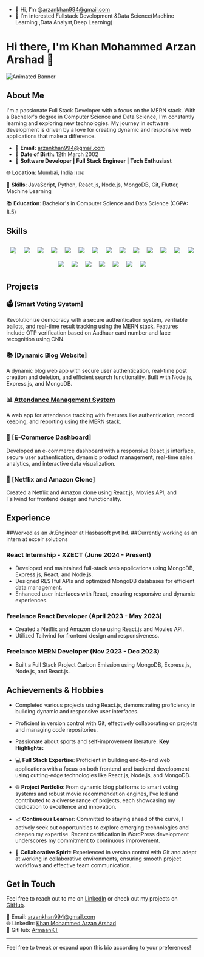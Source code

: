 - 👋 Hi, I’m @arzankhan994@gmail.com
- 👀 I’m interested Fullstack Development &Data Science(Machine Learning ,Data Analyst,Deep Learning)




# Hi there, I'm Khan Mohammed Arzan Arshad 👋

![Animated Banner](https://media.giphy.com/media/l0HlTy9x8FZo0XO1i/giphy.gif)

## About Me

I'm a passionate Full Stack Developer with a focus on the MERN stack. With a Bachelor's degree in Computer Science and Data Science, I'm constantly learning and exploring new technologies. My journey in software development is driven by a love for creating dynamic and responsive web applications that make a difference.

- 📧 **Email:** arzankhan994@gmail.com
- 📅 **Date of Birth:** 12th March 2002
- 🚀 **Software Developer | Full Stack Engineer | Tech Enthusiast**

🌐 **Location**: Mumbai, India 🇮🇳

🔧 **Skills**: JavaScript, Python, React.js, Node.js, MongoDB, Git, Flutter, Machine Learning

📚 **Education**: Bachelor's in Computer Science and Data Science (CGPA: 8.5)

## Skills


<div class="skills-container" style="display: flex; flex-wrap: wrap; justify-content: center; align-items: center; margin-top: 20px;">
  <img src="https://img.shields.io/badge/C++-00599C?style=for-the-badge&logo=c%2B%2B&logoColor=white" class="rotate" style="animation: rotate 5s linear infinite; margin: 10px;">
  <img src="https://img.shields.io/badge/JavaScript-F7DF1E?style=for-the-badge&logo=javascript&logoColor=black" class="bounce" style="animation: bounce 2s infinite; margin: 10px;">
  <img src="https://img.shields.io/badge/Python-3776AB?style=for-the-badge&logo=python&logoColor=white" class="pulse" style="animation: pulse 1s infinite; margin: 10px;">
  <img src="https://img.shields.io/badge/Java-007396?style=for-the-badge&logo=java&logoColor=white" class="rotate" style="animation: rotate 5s linear infinite; margin: 10px;">
  <img src="https://img.shields.io/badge/HTML5-E34F26?style=for-the-badge&logo=html5&logoColor=white" class="bounce" style="animation: bounce 2s infinite; margin: 10px;">
  <img src="https://img.shields.io/badge/CSS3-1572B6?style=for-the-badge&logo=css3&logoColor=white" class="pulse" style="animation: pulse 1s infinite; margin: 10px;">
  <img src="https://img.shields.io/badge/React-61DAFB?style=for-the-badge&logo=react&logoColor=black" class="rotate" style="animation: rotate 5s linear infinite; margin: 10px;">
  <img src="https://img.shields.io/badge/Git-F05032?style=for-the-badge&logo=git&logoColor=white" class="bounce" style="animation: bounce 2s infinite; margin: 10px;">
  <img src="https://img.shields.io/badge/Tailwind%20CSS-38B2AC?style=for-the-badge&logo=tailwind-css&logoColor=white" class="pulse" style="animation: pulse 1s infinite; margin: 10px;">
  <img src="https://img.shields.io/badge/Node.js-339933?style=for-the-badge&logo=nodedotjs&logoColor=white" class="rotate" style="animation: rotate 5s linear infinite; margin: 10px;">
  <img src="https://img.shields.io/badge/Express.js-000000?style=for-the-badge&logo=express&logoColor=white" class="bounce" style="animation: bounce 2s infinite; margin: 10px;">
  <img src="https://img.shields.io/badge/REST%20API-00599C?style=for-the-badge&logo=apachespark&logoColor=white" class="pulse" style="animation: pulse 1s infinite; margin: 10px;">
  <img src="https://img.shields.io/badge/MongoDB-47A248?style=for-the-badge&logo=mongodb&logoColor=white" class="rotate" style="animation: rotate 5s linear infinite; margin: 10px;">
  <img src="https://img.shields.io/badge/Firebase-FFCA28?style=for-the-badge&logo=firebase&logoColor=black" class="bounce" style="animation: bounce 2s infinite; margin: 10px;">
  <img src="https://img.shields.io/badge/MySQL-4479A1?style=for-the-badge&logo=mysql&logoColor=white" class="pulse" style="animation: pulse 1s infinite; margin: 10px;">
  <img src="https://img.shields.io/badge/Excel-217346?style=for-the-badge&logo=microsoftexcel&logoColor=white" class="rotate" style="animation: rotate 5s linear infinite; margin: 10px;">
  <img src="https://img.shields.io/badge/Tableau-E97627?style=for-the-badge&logo=tableau&logoColor=white" class="bounce" style="animation: bounce 2s infinite; margin: 10px;">
  <img src="https://img.shields.io/badge/Machine%20Learning-007ACC?style=for-the-badge&logo=python&logoColor=white" class="pulse" style="animation: pulse 1s infinite; margin: 10px;">
  <img src="https://img.shields.io/badge/React%20Hooks-61DAFB?style=for-the-badge&logo=react&logoColor=black" class="rotate" style="animation: rotate 5s linear infinite; margin: 10px;">
  <img src="https://img.shields.io/badge/React%20Router-CA4245?style=for-the-badge&logo=react-router&logoColor=white" class="bounce" style="animation: bounce 2s infinite; margin: 10px;">
  <img src="https://img.shields.io/badge/Context%20API-61DAFB?style=for-the-badge&logo=react&logoColor=black" class="pulse" style="animation: pulse 1s infinite; margin: 10px;">
</div>


## Projects

### 🗳️ [Smart Voting System]
Revolutionize democracy with a secure authentication system, verifiable ballots, and real-time result tracking using the MERN stack. Features include OTP verification based on Aadhaar card number and face recognition using CNN.

### 📚 [Dynamic Blog Website]
A dynamic blog web app with secure user authentication, real-time post creation and deletion, and efficient search functionality. Built with Node.js, Express.js, and MongoDB.

### 📊 [Attendance Management System](https://attendance8270.netlify.app/)
A web app for attendance tracking with features like authentication, record keeping, and reporting using the MERN stack.

### 🛒 [E-Commerce Dashboard]
Developed an e-commerce dashboard with a responsive React.js interface, secure user authentication, dynamic product management, real-time sales analytics, and interactive data visualization.

### 🎥 [Netflix and Amazon Clone]
Created a Netflix and Amazon clone using React.js, Movies API, and Tailwind for frontend design and functionality.

## Experience
##Worked as an Jr.Engineer at Hasbasoft pvt ltd.
##Currently working as an intern at excelr solutions

### React Internship - XZECT (June 2024 - Present)
- Developed and maintained full-stack web applications using MongoDB, Express.js, React, and Node.js.
- Designed RESTful APIs and optimized MongoDB databases for efficient data management.
- Enhanced user interfaces with React, ensuring responsive and dynamic experiences.

### Freelance React Developer (April 2023 - May 2023)
- Created a Netflix and Amazon clone using React.js and Movies API.
- Utilized Tailwind for frontend design and responsiveness.

### Freelance MERN Developer (Nov 2023 - Dec 2023)
- Built a Full Stack Project Carbon Emission using MongoDB, Express.js, Node.js, and React.js.

## Achievements & Hobbies
- Completed various projects using React.js, demonstrating proficiency in building dynamic and responsive user interfaces.
- Proficient in version control with Git, effectively collaborating on projects and managing code repositories.
- Passionate about sports and self-improvement literature.
**Key Highlights:**

- 💻 **Full Stack Expertise**: Proficient in building end-to-end web applications with a focus on both frontend and backend development using cutting-edge technologies like React.js, Node.js, and MongoDB.

- 🌐 **Project Portfolio**: From dynamic blog platforms to smart voting systems and robust movie recommendation engines, I've led and contributed to a diverse range of projects, each showcasing my dedication to excellence and innovation.

- 📈 **Continuous Learner**: Committed to staying ahead of the curve, I actively seek out opportunities to explore emerging technologies and deepen my expertise. Recent certification in WordPress development underscores my commitment to continuous improvement.

- 🤝 **Collaborative Spirit**: Experienced in version control with Git and adept at working in collaborative environments, ensuring smooth project workflows and effective team communication.
## Get in Touch

Feel free to reach out to me on [LinkedIn](https://www.linkedin.com/in/arzan-khan-9a9b611ba/) or check out my projects on [GitHub](https://github.com/Arzan101).

<style>
@keyframes rotate {
  0% { transform: rotate(0deg); }
  100% { transform: rotate(360deg); }
}

@keyframes bounce {
  0%, 20%, 50%, 80%, 100% { transform: translateY(0); }
  40% { transform: translateY(-30px); }
  60% { transform: translateY(-15px); }
}

@keyframes pulse {
  0% { transform: scale(1); }
  50% { transform: scale(1.1); }
  100% { transform: scale(1); }
}
</style>


📧 Email: arzankhan994@gmail.com  
🌐 LinkedIn: [Khan Mohammed Arzan Arshad](https://www.linkedin.com/in/arzan-khan-9a9b611ba/1)  
📁 GitHub: [ArmaanKT](https://github.com/Arzan101)  

---

Feel free to tweak or expand upon this bio according to your preferences!
